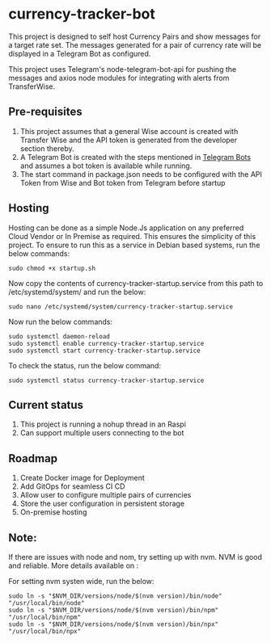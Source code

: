 # currency-tracker-bot
This project is designed to self host Currency Pairs and show messages for a target rate set. 
The messages generated for a pair of currency rate will be displayed in a Telegram Bot as configured.

This project uses Telegram's node-telegram-bot-api for pushing the messages and axios node modules for integrating with alerts from TransferWise.

## Pre-requisites
1. This project assumes that a general Wise account is created with Transfer Wise and the API token is generated from the developer section thereby.
2. A Telegram Bot is created with the steps mentioned in [Telegram Bots](https://core.telegram.org/bots) and assumes a bot token is available while running.
3. The start command in package.json needs to be configured with the API Token from Wise and Bot token from Telegram before startup

## Hosting
Hosting can be done as a simple Node.Js application on any preferred Cloud Vendor or In Premise as required. This ensures the simplicity of this project.
To ensure to run this as a service in Debian based systems, run the below commands:

```
sudo chmod +x startup.sh
```
Now copy the contents of currency-tracker-startup.service from this path to /etc/systemd/system/ and run the below:
```
sudo nano /etc/systemd/system/currency-tracker-startup.service
```
Now run the below commands:
```
sudo systemctl daemon-reload
sudo systemctl enable currency-tracker-startup.service
sudo systemctl start currency-tracker-startup.service
```

To check the status, run the below command:

```
sudo systemctl status currency-tracker-startup.service
```

## Current status
1. This project is running a nohup thread in an Raspi 
2. Can support multiple users connecting to the bot


## Roadmap
1. Create Docker image for Deployment
2. Add GitOps for seamless CI CD
3. Allow user to configure multiple pairs of currencies
4. Store the user configuration in persistent storage
5. On-premise hosting


## Note:
If there are issues with node and nom, try setting up with nvm. NVM is good and reliable. More details available on :

For setting nvm systen wide, run the below:

```
sudo ln -s "$NVM_DIR/versions/node/$(nvm version)/bin/node" "/usr/local/bin/node"
sudo ln -s "$NVM_DIR/versions/node/$(nvm version)/bin/npm" "/usr/local/bin/npm"
sudo ln -s "$NVM_DIR/versions/node/$(nvm version)/bin/npx" "/usr/local/bin/npx"
```
